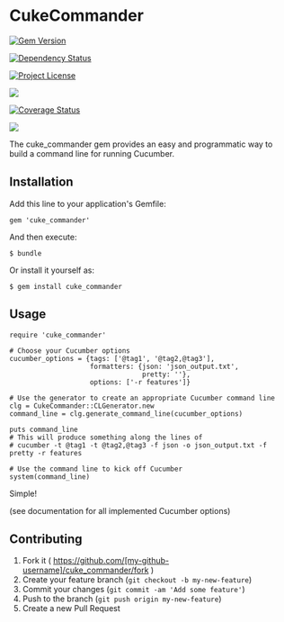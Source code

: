 # CukeCommander

<a href="http://badge.fury.io/rb/cuke_commander"><img src="https://badge.fury.io/rb/cuke_commander.svg" alt="Gem Version" /></a>

<a href='https://gemnasium.com/grange-insurance/cuke_commander'><img src="https://gemnasium.com/grange-insurance/cuke_commander.svg" alt="Dependency Status" /></a>

<a href='https://github.com/grange-insurance/cuke_commander/blob/master/LICENSE.txt'><img src="https://img.shields.io/badge/license-MIT-blue.svg" alt="Project License" /></a>

<a href="https://travis-ci.org/grange-insurance/cuke_commander"><img src="https://travis-ci.org/grange-insurance/cuke_commander.svg" /></a>

<a href='https://coveralls.io/r/grange-insurance/cuke_commander?branch=master'><img src='https://coveralls.io/repos/grange-insurance/cuke_commander/badge.svg?branch=master' alt='Coverage Status' /></a>

<a href="https://codeclimate.com/github/grange-insurance/cuke_commander"><img src="https://codeclimate.com/github/grange-insurance/cuke_commander/badges/gpa.svg" /></a>

The cuke_commander gem provides an easy and programmatic way to build a command line for running Cucumber.

## Installation

Add this line to your application's Gemfile:

    gem 'cuke_commander'

And then execute:

    $ bundle

Or install it yourself as:

    $ gem install cuke_commander

## Usage

    require 'cuke_commander'

    # Choose your Cucumber options
    cucumber_options = {tags: ['@tag1', '@tag2,@tag3'],
                        formatters: {json: 'json_output.txt',
                                     pretty: ''},
                        options: ['-r features']}

    # Use the generator to create an appropriate Cucumber command line
    clg = CukeCommander::CLGenerator.new
    command_line = clg.generate_command_line(cucumber_options)

    puts command_line
    # This will produce something along the lines of
    # cucumber -t @tag1 -t @tag2,@tag3 -f json -o json_output.txt -f pretty -r features

    # Use the command line to kick off Cucumber
    system(command_line)

Simple!

(see documentation for all implemented Cucumber options)

## Contributing

1. Fork it ( https://github.com/[my-github-username]/cuke_commander/fork )
2. Create your feature branch (`git checkout -b my-new-feature`)
3. Commit your changes (`git commit -am 'Add some feature'`)
4. Push to the branch (`git push origin my-new-feature`)
5. Create a new Pull Request
